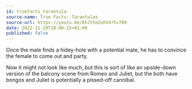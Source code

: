 ```yaml
---
id: truefacts_tarantula
source-name: True Facts: Tarantulas
source-url: https://youtu.be/EhJYtmZuhV4?t=709
date: 2022-11-20T20:00:15+01:00
published: false
---
```


Once the male finds a hidey-hole with a potential mate, he has to convince the female to come out and party.

Now it might not look like much, but this is sort of like an upside-down version of the balcony scene from Romeo and Juliet, but the both have bongos and Juliet is potentially a pissed-off cannibal.
